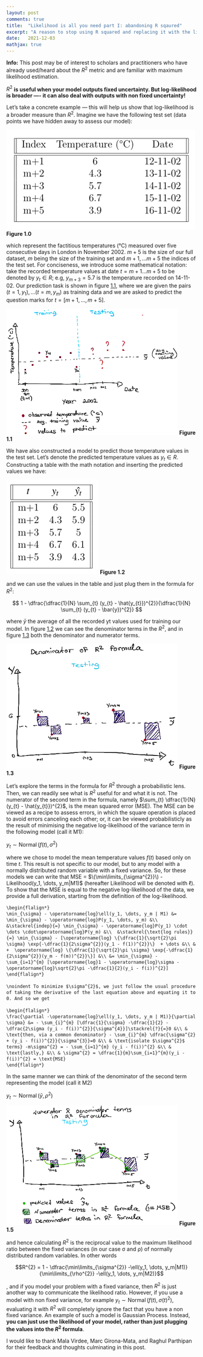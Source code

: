 ```yaml
---
layout: post
comments: true
title:  "Likelihood is all you need part I: abandoning R sqaured"
excerpt: "A reason to stop using R squared and replacing it with the likelihood"
date:   2021-12-03 
mathjax: true
---
```


**Info:** This post may be of interest to scholars and practitioners who have already used/heard about the $R^2$ metric and are familiar with maximum likelihood estimation.

$R^2$ **is useful when your model outputs fixed uncertainty. But log-likelihood is broader —- it can also deal with outputs with non fixed uncertainty!**

Let’s take a concrete example — this will help us show that log-likelihood is a broader measure than $R^2$. Imagine we have the following test set (data points we have hidden away to assess our model):

![image-title-here](/figures/post_r_squared/a5.jpg)
**Figure 1.0**

which represent the factitious temperatures (°C) measured over five consecutive days in London in November 2002. $m+5$ is the size of our full dataset, $m$ being the size of the training set and $m+1,... m+5$ the indices of the test set. For conciseness, we introduce some mathematical notation: take the recorded temperature values at date $t = m+1...m+5$ to be denoted by $y_t \in R$; e.g, $y_{m+3} = 5.7$ is the temperature recorded on 14-11-02. Our prediction task is shown in figure [1.1](#_page1_x110.55_y92.49), where we are given the pairs $(t = 1,y_1),...(t = m,y_m)$ as training data and we are asked to predict the question marks for $t = [m+1,..., m+5]$.

![image-title-here](/figures/post_r_squared/a1.jpg)
**Figure 1.1**

We have also constructed a model to predict those temperature values in the test set. Let’s denote the predicted temperature values as $y_t \in R$. Constructing a table with the math notation and inserting the predicted values we have:

![image-title-here](/figures/post_r_squared/a0.jpg)
**Figure 1.2**



and we can use the values in the table and just plug them in the formula for $R^2$:

$$
 1 - \dfrac{\dfrac{1}{N} \sum_{t} (y_{t} - \hat{y_{t}})^{2}}{\dfrac{1}{N} \sum_{t} (y_{t} - \bar{y})^{2}} 
$$


where $\bar{y}$ the average of all the recorded yt values used for training our model. In figure [1.2](#_page2_x110.55_y176.62) we can see the denominator terms in the $R^2$, and in figure [1.3](#_page3_x110.55_y34.85) both the denominator and numerator terms.

![](/figures/post_r_squared/a2.jpg)
**Figure 1.3**

Let’s explore the terms in the formula for $R^2$ through a probabilistic lens. Then, we can readily see what is $R^2$ useful for and what it is not. The numerator of the second term in the formula, namely $\sum_{t} \dfrac{1}{N} (y_{t} - \hat{y_{t}})^{2}$, is the mean squared error (MSE). The MSE can be viewed as a recipe to assess errors, in which the square operation is placed to avoid errors canceling each other; or, it can be viewed probabilisticly as the result of minimising the negative log-likelihood of the variance term in the following model (call it M1):

$y_t \sim \operatorname{Normal}(f(t), σ^2)$

where we chose to model the mean temperature values $f(t)$ based only on
time $t$. This result is not specific to our model, but to any model with a normally distributed random variable with a fixed variance. So, for these models we can write that MSE = $\(\min\limits_{\sigma^{2}}\) - Likelihood(y_1, \dots, y_m|M1)$ (hereafter Likelihood will be denoted with $\ell$). To show that the MSE is equal to the negative log-likelihood of the data, we provide a full derivation, starting from the definition of the log-likelihood.

```
\begin{flalign*}
\min_{\sigma} - \operatorname{log}\ell(y_1, \dots, y_m | M1) &= \min_{\sigma} - \operatorname{log}P(y_1, \dots, y_m) &\\ &\stackrel{indep}{=} \min_{\sigma} - \operatorname{log}P(y_1) \cdot \dots \cdot\operatorname{log}P(y_m) &\\  &\stackrel{\text{log rules}}{=} \min_{\sigma} - [\operatorname{log} \{\dfrac{1}{\sqrt{2}\pi \sigma} \exp{-\dfrac{1}{2\sigma^{2}}(y_1 - f(1))^{2}}\}  + \dots &\\ & +  \operatorname{log} \{\dfrac{1}{\sqrt{2}\pi \sigma} \exp{-\dfrac{1}{2\sigma^{2}}(y_m - f(m))^{2}}\}] &\\ &= \min_{\sigma} - \sum_{i=1}^{m} [\operatorname{log}1 - \operatorname{log}\sigma - \operatorname{log}\sqrt{2}\pi -\dfrac{1}{2}(y_i - f(i))^{2}]
\end{flalign*}

\noindent To minimize $\sigma^{2}$, we just follow the usual procedure of taking the derivative of the last equation above and equating it to 0. And so we get 

\begin{flalign*}
\frac{\partial -\operatorname{log}\ell(y_1, \dots, y_m | M1)}{\partial \sigma} &= - \sum_{i}^{m} [\dfrac{1}{\sigma} -\dfrac{1}{2} - \dfrac{2\sigma (y_i - f(i))^{2}}{\sigma^{4}}]\stackrel{?}{=}0 &\\ &
\text{then, via a common denominator} - \sum_{i}^{m} \dfrac{\sigma^{2} + (y_i - f(i))^{2}}{\sigma^{3}}=0 &\\ & \text{isolate $\sigma^{2}$ terms} -m\sigma^{2} = - \sum_{i=1}^{m} (y_i - f(i))^{2} &\\ & \text{lastly,} &\\ & \sigma^{2} = \dfrac{1}{m}\sum_{i=1}^{m}(y_i - f(i))^{2} = \text{MSE}
\end{flalign*}
```


In the same manner we can think of the denominator of the second term representing the model (call it M2)

$y_t \sim  \operatorname{Normal}(\bar{y}, ρ^2)$

![](/figures/post_r_squared/a3.jpg)
**Figure 1.5**

and hence calculating $R^2$ is the reciprocal value to the maximum likelihood ratio between the fixed variances (in our case σ and ρ) of normally distributed random variables. In other words

$$R^{2} = 1 - \dfrac{\min\limits_{\sigma^{2}} -\ell(y_1, \dots, y_m|M1)}{\min\limits_{\rho^{2}} -\ell(y_1, \dots, y_m|M2)}$$


, and if you model your problem with a fixed variance, then $R^2$ is just another way to communicate the likelihood ratio. However, if you use a model with non fixed variance, for example $y_t \sim  \operatorname{Normal}(f(t), σ(t)^2)$, evaluating it with $R^2$ will completely ignore the fact that you have a non fixed variance. An example of such a model is Gaussian Process. Instead, **you can just use the likelihood of your model, rather than just plugging the values into the $R^2$ formula**.




I would like to thank Mala Virdee, Marc Girona-Mata, and Raghul Parthipan for their feedback and thoughts culminating in this post.